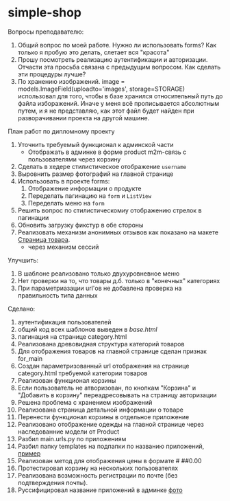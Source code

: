 # simple-shop
Вопросы преподавателю:
1. Общий вопрос по моей работе. Нужно ли использовать forms? Как только я пробую это делать, слетает вся "красота"
1. Прошу посмотреть реализацию аутентификации и авторизации. Отчасти эта просьба связана с предыдущим вопросом. Как сделать эти процедуры лучше?
1. По хранению изображений. image = models.ImageField(uploadto='images', storage=STORAGE) использовал для того, чтобы в базе хранился относительный путь до файла изборажений. Иначе у меня всё прописывается абсолютным путем, и я не представляю, как этот файл будет найден при разворачивании проекта на другой машине.

План работ по дипломному проекту
1. Уточнить требуемый функционал к админской части    
    * Отображать в админке в форме product m2m-связь с пользователями через корзину
1. Сделать в хедере стилистическое отображение `username`
1. Выровнить размер фотографий на главной странице
1. Использовать в проекте forms:
    1. Отображение информации о продукте
    1. Переделать пагинацию на `form` и `ListView`
    1. Переделать меню на `form`
1. Решить вопрос по стилистическомиу отображению стрелок в пагинации
1. Обновить загрузку фикстур в обе стороны
1. Реализовать механизм анонимных отзывов как показано на макете [Страница товара](templates/shop/product.html).
    * через механизм сессий


Улучшить:
1. В шаблоне реализовано только двухуровневное меню
1. Нет проверки на то, что товары д.б. только в "конечных" категориях
1. При параметриазации url'ов не добавлена проверка на правильность типа данных

Сделано:
1. аутентификация пользователей
1. общий код всех шаблонов выведен в *base.html*
1. пагинация на странице category.html
1. Реализована древовидная структура категорий товаров
1. Для отображения товаров на главной странице сделан признак for_main
1. Создан параметризованный url отображения на странице category.html требуемой категории товаров
1. Реализован функционал корзины
1. Если пользователь не атворизован, по кнопкам "Корзина" и "Добавить в корзину" переадресовывать на страницу авторизации
1. Решена проблема с хранением изображений
1. Реализована страница детальной информации о товаре
1. Перенести функционал корзины в отдельное приложение
1. Реализовано отображение одежды на главной странице через наследованние модели от Product 
1. Разбил main.urls.py по приложениям
1. Разбил папку templates на подпапки по названию приложений, [пример](http://e.customeriomail.com/e/c/eyJlbWFpbF9pZCI6IlJPLUNBUUVBQVhMSDBpYmhWUmJTYTg4dU5XaTBiUT09IiwiaHJlZiI6Imh0dHBzOi8vcy5tYWlsLnJ1L0tDRlovTmFGWlV4WFB6IiwicG9zaXRpb24iOjV9/d8b25a485084d73a7be36233700b05e006ee1f338dc8b6ed68d028a4d02a8a39)
1. Реализован метод для отображения цены в формате # ##0.00
1. Протестировал корзину на нескольких пользователях
1. Реализована возможность регистрации по почте (без подтверждения почты).
1. Руссифицировал название приложений в админке [фото](http://e.customeriomail.com/e/c/eyJlbWFpbF9pZCI6IlJPLUNBUUVBQVhMSDBpYmhWUmJTYTg4dU5XaTBiUT09IiwiaHJlZiI6Imh0dHBzOi8vcy5tYWlsLnJ1LzlKYnkvZ3NWVkJwVWZuIiwicG9zaXRpb24iOjd9/3b88f3b42ebb3fc8d1a9cb4385d9dc72a0d6c3655f14a79efa0ea7b38c852768)
